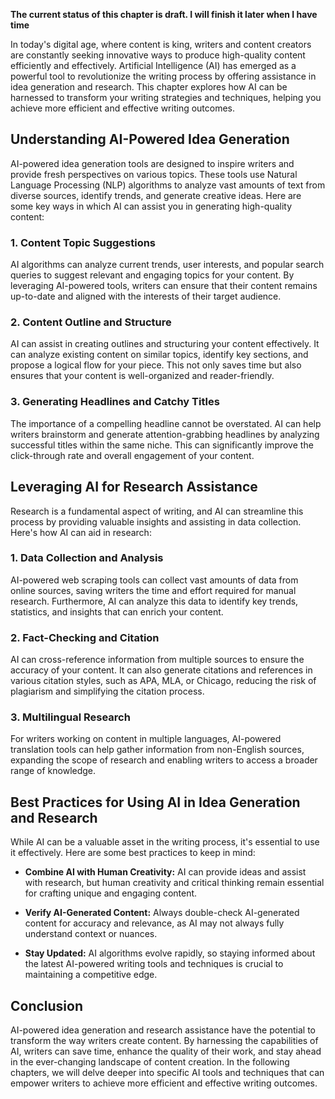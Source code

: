 **The current status of this chapter is draft. I will finish it later when I have time**

In today's digital age, where content is king, writers and content creators are constantly seeking innovative ways to produce high-quality content efficiently and effectively. Artificial Intelligence (AI) has emerged as a powerful tool to revolutionize the writing process by offering assistance in idea generation and research. This chapter explores how AI can be harnessed to transform your writing strategies and techniques, helping you achieve more efficient and effective writing outcomes.

Understanding AI-Powered Idea Generation
----------------------------------------

AI-powered idea generation tools are designed to inspire writers and provide fresh perspectives on various topics. These tools use Natural Language Processing (NLP) algorithms to analyze vast amounts of text from diverse sources, identify trends, and generate creative ideas. Here are some key ways in which AI can assist you in generating high-quality content:

### 1. Content Topic Suggestions

AI algorithms can analyze current trends, user interests, and popular search queries to suggest relevant and engaging topics for your content. By leveraging AI-powered tools, writers can ensure that their content remains up-to-date and aligned with the interests of their target audience.

### 2. Content Outline and Structure

AI can assist in creating outlines and structuring your content effectively. It can analyze existing content on similar topics, identify key sections, and propose a logical flow for your piece. This not only saves time but also ensures that your content is well-organized and reader-friendly.

### 3. Generating Headlines and Catchy Titles

The importance of a compelling headline cannot be overstated. AI can help writers brainstorm and generate attention-grabbing headlines by analyzing successful titles within the same niche. This can significantly improve the click-through rate and overall engagement of your content.

Leveraging AI for Research Assistance
-------------------------------------

Research is a fundamental aspect of writing, and AI can streamline this process by providing valuable insights and assisting in data collection. Here's how AI can aid in research:

### 1. Data Collection and Analysis

AI-powered web scraping tools can collect vast amounts of data from online sources, saving writers the time and effort required for manual research. Furthermore, AI can analyze this data to identify key trends, statistics, and insights that can enrich your content.

### 2. Fact-Checking and Citation

AI can cross-reference information from multiple sources to ensure the accuracy of your content. It can also generate citations and references in various citation styles, such as APA, MLA, or Chicago, reducing the risk of plagiarism and simplifying the citation process.

### 3. Multilingual Research

For writers working on content in multiple languages, AI-powered translation tools can help gather information from non-English sources, expanding the scope of research and enabling writers to access a broader range of knowledge.

Best Practices for Using AI in Idea Generation and Research
-----------------------------------------------------------

While AI can be a valuable asset in the writing process, it's essential to use it effectively. Here are some best practices to keep in mind:

* **Combine AI with Human Creativity:** AI can provide ideas and assist with research, but human creativity and critical thinking remain essential for crafting unique and engaging content.

* **Verify AI-Generated Content:** Always double-check AI-generated content for accuracy and relevance, as AI may not always fully understand context or nuances.

* **Stay Updated:** AI algorithms evolve rapidly, so staying informed about the latest AI-powered writing tools and techniques is crucial to maintaining a competitive edge.

Conclusion
----------

AI-powered idea generation and research assistance have the potential to transform the way writers create content. By harnessing the capabilities of AI, writers can save time, enhance the quality of their work, and stay ahead in the ever-changing landscape of content creation. In the following chapters, we will delve deeper into specific AI tools and techniques that can empower writers to achieve more efficient and effective writing outcomes.
